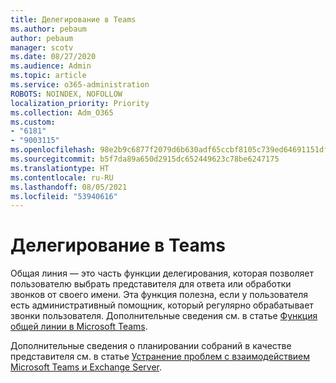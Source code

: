 ```yaml
---
title: Делегирование в Teams
ms.author: pebaum
author: pebaum
manager: scotv
ms.date: 08/27/2020
ms.audience: Admin
ms.topic: article
ms.service: o365-administration
ROBOTS: NOINDEX, NOFOLLOW
localization_priority: Priority
ms.collection: Adm_O365
ms.custom:
- "6181"
- "9003115"
ms.openlocfilehash: 98e2b9c6877f2079d6b630adf65ccbf8105c739ed64691151df2cf2e75fc139b
ms.sourcegitcommit: b5f7da89a650d2915dc652449623c78be6247175
ms.translationtype: HT
ms.contentlocale: ru-RU
ms.lasthandoff: 08/05/2021
ms.locfileid: "53940616"
---
```

# <a name="teams-delegation"></a>Делегирование в Teams

Общая линия — это часть функции делегирования, которая позволяет пользователю выбрать представителя для ответа или обработки звонков от своего имени. Эта функция полезна, если у пользователя есть административный помощник, который регулярно обрабатывает звонки пользователя. Дополнительные сведения см. в статье [Функция общей линии в Microsoft Teams](https://docs.microsoft.com/microsoftteams/shared-line-appearance). 

Дополнительные сведения о планировании собраний в качестве представителя см. в статье [Устранение проблем с взаимодействием Microsoft Teams и Exchange Server](https://docs.microsoft.com/microsoftteams/troubleshoot/known-issues/teams-exchange-interaction-issue).